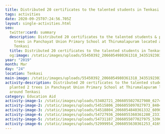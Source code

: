 ```yaml
---
title: Distributed 20 certificates to the talented students in Tenkasi District
tags: activities
date: 2020-09-25T07:24:56.705Z
layout: single-activities.html
seo:
  twitter:card: summary
  description: Distributed 20 certificates to the talented students & planted 2
    trees in Panchayat Union Primary School at Thirumalapuram located around
    Tenkasi
  title: Distributed 20 certificates to the talented students in Tenkasi District
  og:image: /static/images/uploads/55450392_2066054980361318_3435192303075983360_o_2066054977027985.jpg
year: "2019"
month: Mar
day: "24"
location: Tenkasi
main-image: /static/images/uploads/55450392_2066054980361318_3435192303075983360_o_2066054977027985.jpg
activity-description: Distributed 20 certificates to the talented students &
  planted 2 trees in Panchayat Union Primary School at Thirumalapuram located
  around Tenkasi
category: Education Aid
activity-image-1: /static/images/uploads/53402721_2066055027027980_6274385141380939776_o_2066055023694647.jpg
activity-image-2: /static/images/uploads/54515806_2066055097027973_8404017384880340992_o_2066055090361307.jpg
activity-image-3: /static/images/uploads/54518804_2066054840361332_6090882388781432832_o_2066054837027999.jpg
activity-image-4: /static/images/uploads/54727936_2066055360361280_2331819426686435328_o_2066055357027947.jpg
activity-image-5: /static/images/uploads/54731187_2066055077027975_5396860736544702464_o_2066055070361309.jpg
activity-image-6: /static/images/uploads/52999954_2066055630361253_4169344716682297344_o_2066055627027920.jpg
---
```


